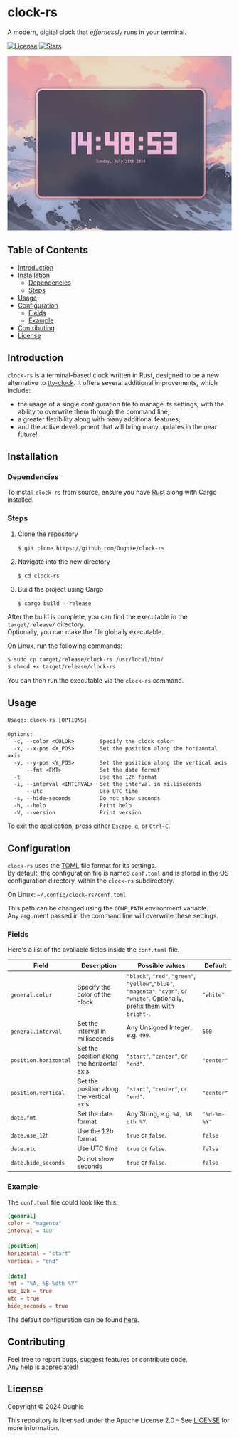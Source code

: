 # clock-rs

A modern, digital clock that _effortlessly_ runs in your terminal.

[![License](https://img.shields.io/github/license/Oughie/clock-rs)](LICENSE)
[![Stars](https://img.shields.io/github/stars/Oughie/clock-rs)](https://github.com/Oughie/clock-rs/stargazers)

![presentation](public/preview.png)

## Table of Contents

- [Introduction](#introduction)
- [Installation](#installation)
  - [Dependencies](#dependencies)
  - [Steps](#steps)
- [Usage](#usage)
- [Configuration](#configuration)
  - [Fields](#fields)
  - [Example](#example)
- [Contributing](#contributing)
- [License](#license)

## Introduction

`clock-rs` is a terminal-based clock written in Rust, designed to be a new alternative to [tty-clock](https://github.com/xorg62/tty-clock). It offers several additional improvements, which include:
- the usage of a single configuration file to manage its settings, with the ability to overwrite them through the command line,
- a greater flexibility along with many additional features,
- and the active development that will bring many updates in the near future!

## Installation

### Dependencies

To install `clock-rs` from source, ensure you have [Rust](https://www.rust-lang.org/) along with Cargo installed.

### Steps

1. Clone the repository

    `$ git clone https://github.com/Oughie/clock-rs`

2. Navigate into the new directory

    `$ cd clock-rs`

3. Build the project using Cargo

    `$ cargo build --release`

After the build is complete, you can find the executable in the `target/release/` directory.  
Optionally, you can make the file globally executable.

On Linux, run the following commands:  

```sh
$ sudo cp target/release/clock-rs /usr/local/bin/
$ chmod +x target/release/clock-rs
```

You can then run the executable via the `clock-rs` command.

## Usage

```
Usage: clock-rs [OPTIONS]

Options:
  -c, --color <COLOR>        Specify the clock color
  -x, --x-pos <X_POS>        Set the position along the horizontal axis
  -y, --y-pos <Y_POS>        Set the position along the vertical axis
      --fmt <FMT>            Set the date format
  -t                         Use the 12h format
  -i, --interval <INTERVAL>  Set the interval in milliseconds
      --utc                  Use UTC time
  -s, --hide-seconds         Do not show seconds
  -h, --help                 Print help
  -V, --version              Print version
```

To exit the application, press either `Escape`, `q`, or `Ctrl-C`.

## Configuration

`clock-rs` uses the [TOML](https://toml.io/en/) file format for its settings.  
By default, the configuration file is named `conf.toml` and is stored in the OS configuration directory, within the `clock-rs` subdirectory.

On Linux: `~/.config/clock-rs/conf.toml`

This path can be changed using the `CONF_PATH` environment variable.  
Any argument passed in the command line will overwrite these settings.

### Fields

Here's a list of the available fields inside the `conf.toml` file.

| Field                     | Description                                | Possible values                                                                                                                  | Default      |
| ------------------------- | -------------------------------------------| ---------------------------------------------------------------------------------------------------------------------------------| ------------ |
| `general.color`           | Specify the color of the clock             | `"black"`, `"red"`, `"green"`, `"yellow"`,`"blue"`, `"magenta"`, `"cyan"`, or `"white"`. Optionally, prefix them with `bright-`. | `"white"`    |
| `general.interval`        | Set the interval in milliseconds           | Any Unsigned Integer, e.g. `499`.                                                                                                | `500`        |
| `position.horizontal`     | Set the position along the horizontal axis | `"start"`, `"center"`, or `"end"`.                                                                                               | `"center"`   |
| `position.vertical`       | Set the position along the vertical axis   | `"start"`, `"center"`, or `"end"`.                                                                                               | `"center"`   |
| `date.fmt`                | Set the date format                        | Any String, e.g. `%A, %B dth %Y`.                                                                                                | `"%d-%m-%Y"` |
| `date.use_12h`            | Use the 12h format                         | `true` or `false`.                                                                                                               | `false`      |
| `date.utc`                | Use UTC time                               | `true` or `false`.                                                                                                               | `false`      |
| `date.hide_seconds`       | Do not show seconds                        | `true` or `false`.                                                                                                               | `false`      |

### Example

The `conf.toml` file could look like this:

```toml
[general]
color = "magenta"
interval = 499

[position]
horizontal = "start"
vertical = "end"

[date]
fmt = "%A, %B %dth %Y"
use_12h = true
utc = true
hide_seconds = true
```

The default configuration can be found [here](public/default.toml).

## Contributing

Feel free to report bugs, suggest features or contribute code.  
Any help is appreciated!

## License

Copyright © 2024 Oughie

This repository is licensed under the Apache License 2.0 - See [LICENSE](LICENSE) for more information.
